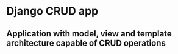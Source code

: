 # Django CRUD app

## Application with model, view and template architecture capable of CRUD operations